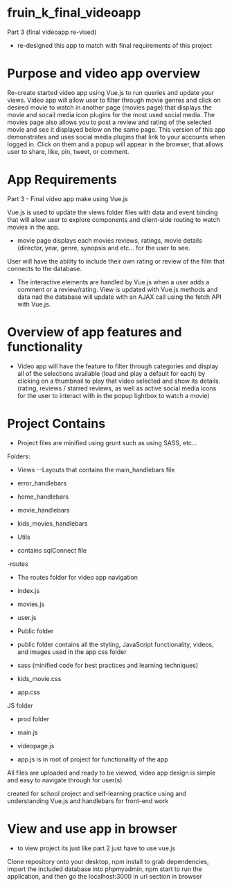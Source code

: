 # fruin_k_final_videoapp #
Part 3 (final videoapp re-vised)

- re-designed this app to match with final requirements of this project

# Purpose and video app overview #

Re-create started video app using Vue.js to run queries and update your views. Video app will allow user to filter through movie genres and click on desired movie to watch in another page (movies page) that displays the movie and socail media icon plugins for the most used social media. The movies page also allows you to post a review and rating of the selected movie and see it displayed below on the same page. This version of this app demonstrates and uses social media plugins that link to your accounts when logged in. Click on them and a popup will appear in the browser, that allows user to share, like, pin, tweet, or comment.

# App Requirements #

Part 3 - Final video app make using Vue.js

Vue.js is used to update the views folder files with data and event binding that will allow user to explore components and
client-side routing to watch movies in the app.
 - movie page displays each movies reviews, ratings, movie details
(director, year, genre, synopsis and etc... for the user to see.

User will have the ability to include their own rating or review of the film that connects to the database.
- The interactive elements are handled by Vue.js when a user adds a comment or a review/rating. 
View is updated with Vue.js methods and data nad the database will update with an
AJAX call using the fetch API with Vue.js.

# Overview of app features and functionality #
- Video app will have the feature to filter through categories and display all of the selections available (load and play a default
for each) by clicking on a thumbnail to play that video selected and show its details. 
(rating, reviews / starred reviews, as well as active social media icons for the user to interact with in the popup lightbox to watch a movie)

# Project Contains #

- Project files are minified using grunt such as using SASS, etc...

Folders:

- Views
--Layouts that contains the main_handlebars file
- error_handlebars
- home_handlebars
- movie_handlebars
- kids_movies_handlebars
 
 - Utils 
 - contains sqlConnect file
 
 -routes
 - The routes folder for video app navigation
 
 - index.js
 - movies.js
 - user.js
 
 - Public folder 
 - public folder contains all the styling, JavaScript functionality, videos, and images used in the app
 css folder
 - sass (minified code for best practices and learning techniques)
 - kids_movie.css
 - app.css
 
 JS folder
 - prod folder
 
 - main.js
 - videopage.js
 
 - app.js is in root of project for functionality of the app 
 
All files are uploaded and ready to be viewed, video app design is simple and easy to navigate through for user(s)

created for school project and self-learning practice using and understanding Vue.js and handlebars for front-end work

# View and use app in browser #
- to view project its just like part 2 just have to use vue.js 

Clone repository onto your desktop, npm install to grab dependencies, import the included database into phpmyadmin, npm start to run the application, and then go the localhost:3000 in url section in browser
